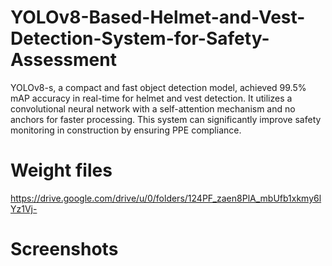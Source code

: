 # YOLOv8-Based-Helmet-and-Vest-Detection-System-for-Safety-Assessment
YOLOv8-s, a compact and fast object detection model, achieved 99.5% mAP accuracy in real-time for helmet and vest detection. It utilizes a convolutional neural network with a self-attention mechanism and no anchors for faster processing. This system can significantly improve safety monitoring in construction by ensuring PPE compliance.

# Weight files
https://drive.google.com/drive/u/0/folders/124PF_zaen8PlA_mbUfb1xkmy6lYz1Vj-

 # Screenshots
 

 


 


